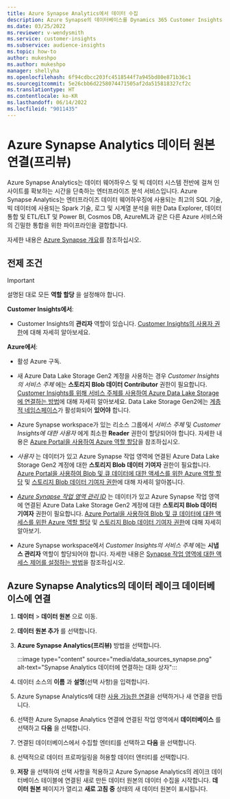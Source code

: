 ```yaml
---
title: Azure Synapse Analytics에서 데이터 수집
description: Azure Synapse의 데이터베이스를 Dynamics 365 Customer Insights의 데이터 원본으로 사용합니다.
ms.date: 03/25/2022
ms.reviewer: v-wendysmith
ms.service: customer-insights
ms.subservice: audience-insights
ms.topic: how-to
author: mukeshpo
ms.author: mukeshpo
manager: shellyha
ms.openlocfilehash: 6f94cdbcc203fc4518544f7a945bd80e871b36c1
ms.sourcegitcommit: 5e26cbb6d2258074471505af2da515818327cf2c
ms.translationtype: HT
ms.contentlocale: ko-KR
ms.lasthandoff: 06/14/2022
ms.locfileid: "9011435"
---
```

# <a name="connect-an-azure-synapse-analytics-data-source-preview"></a>Azure Synapse Analytics 데이터 원본 연결(프리뷰)

Azure Synapse Analytics는 데이터 웨어하우스 및 빅 데이터 시스템 전반에 걸쳐 인사이트를 확보하는 시간을 단축하는 엔터프라이즈 분석 서비스입니다. Azure Synapse Analytics는 엔터프라이즈 데이터 웨어하우징에 사용되는 최고의 SQL 기술, 빅 데이터에 사용되는 Spark 기술, 로그 및 시계열 분석을 위한 Data Explorer, 데이터 통합 및 ETL/ELT 및 Power BI, Cosmos DB, AzureML과 같은 다른 Azure 서비스와의 긴밀한 통합을 위한 파이프라인을 결합합니다.

자세한 내용은 [Azure Synapse 개요](/azure/synapse-analytics/overview-what-is)를 참조하십시오.

## <a name="prerequisites"></a>전제 조건

> [!IMPORTANT]
> 설명된 대로 모든 **역할 할당** 을 설정해야 합니다.  

**Customer Insights에서**:

* Customer Insights의 **관리자** 역할이 있습니다. [Customer Insights의 사용자 권한](permissions.md#assign-roles-and-permissions)에 대해 자세히 알아보세요.

**Azure에서**:

- 활성 Azure 구독.

- 새 Azure Data Lake Storage Gen2 계정을 사용하는 경우 *Customer Insights의 서비스 주체* 에는 **스토리지 Blob 데이터 Contributor** 권한이 필요합니다. [Customer Insights를 위해 서비스 주체를 사용하여 Azure Data Lake Storage에 연결하는 방법](connect-service-principal.md)에 대해 자세히 알아보세요. Data Lake Storage Gen2에는 [계층적 네임스페이스](/azure/storage/blobs/data-lake-storage-namespace)가 활성화되어 **있어야** 합니다.

- Azure Synapse workspace가 있는 리소스 그룹에서 *서비스 주체* 및 *Customer Insights에 대한 사용자* 에게 최소한 **Reader** 권한이 할당되어야 합니다. 자세한 내용은 [Azure Portal을 사용하여 Azure 역할 할당](/azure/role-based-access-control/role-assignments-portal)을 참조하십시오.

- *사용자* 는 데이터가 있고 Azure Synapse 작업 영역에 연결된 Azure Data Lake Storage Gen2 계정에 대한 **스토리지 Blob 데이터 기여자** 권한이 필요합니다. [Azure Portal을 사용하여 Blob 및 큐 데이터에 대한 액세스를 위한 Azure 역할 할당](/azure/storage/common/storage-auth-aad-rbac-portal) 및 [스토리지 Blob 데이터 기여자 권한](/azure/role-based-access-control/built-in-roles#storage-blob-data-contributor)에 대해 자세히 알아봅니다.

- *[Azure Synapse 작업 영역 관리 ID](/azure/synapse-analytics/security/synapse-workspace-managed-identity)* 는 데이터가 있고 Azure Synapse 작업 영역에 연결된 Azure Data Lake Storage Gen2 계정에 대한 **스토리지 Blob 데이터 기여자** 권한이 필요합니다. [Azure Portal을 사용하여 Blob 및 큐 데이터에 대한 액세스를 위한 Azure 역할 할당](/azure/storage/common/storage-auth-aad-rbac-portal) 및 [스토리지 Blob 데이터 기여자 권한](/azure/role-based-access-control/built-in-roles#storage-blob-data-contributor)에 대해 자세히 알아보기.

- Azure Synapse workspace에서 *Customer Insights의 서비스 주체* 에는 **시냅스 관리자** 역할이 할당되어야 합니다. 자세한 내용은 [Synapse 작업 영역에 대한 액세스 제어를 설정하는 방법](/azure/synapse-analytics/security/how-to-set-up-access-control)을 참조하십시오.

## <a name="connect-to-the-data-lake-database-in-azure-synapse-analytics"></a>Azure Synapse Analytics의 데이터 레이크 데이터베이스에 연결

1. **데이터** > **데이터 원본** 으로 이동.

1. **데이터 원본 추가** 를 선택합니다.

1. **Azure Synapse Analytics(프리뷰)** 방법을 선택합니다.

   :::image type="content" source="media/data_sources_synapse.png" alt-text="Synapse Analytics 데이터에 연결하는 대화 상자":::
  
1. 데이터 소스의 **이름** 과 **설명**(선택 사항)을 입력합니다.

1. Azure Synapse Analytics에 대한 [사용 가능한 연결](connections.md)을 선택하거나 새 연결을 만듭니다.

1. 선택한 Azure Synapse Analytics 연결에 연결된 작업 영역에서 **데이터베이스** 를 선택하고 **다음** 을 선택합니다.

1. 연결된 데이터베이스에서 수집할 엔터티를 선택하고 **다음** 을 선택합니다.

1. 선택적으로 데이터 프로파일링을 허용할 데이터 엔터티를 선택합니다.

1. **저장** 을 선택하여 선택 사항을 적용하고 Azure Synapse Analytics의 레이크 데이터베이스 테이블에 연결된 새로 만든 데이터 원본의 데이터 수집을 시작합니다. **데이터 원본** 페이지가 열리고 **새로 고침 중** 상태의 새 데이터 원본이 표시됩니다.
